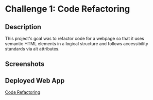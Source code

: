 # Challenge 1: Code Refactoring
## Description
This project's goal was to refactor code for a webpage so that it uses semantic HTML elements in a logical structure and follows accessibility standards via alt attributes. 

## Screenshots

## Deployed Web App
[Code Refactoring](https://apps.cwchilvers.io/apps/uci-bootcamp/UCI-CBC-01-CodeRefactoring/index.html)
